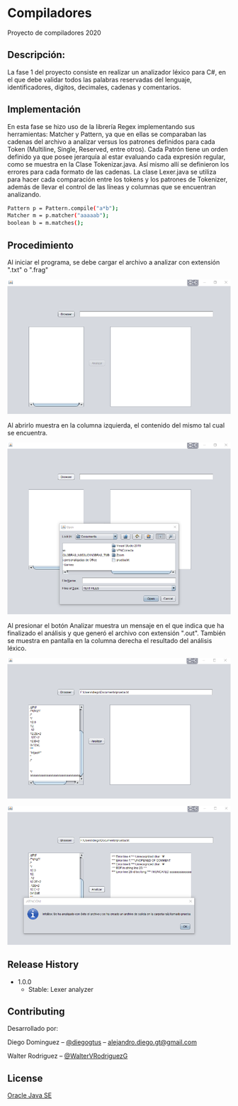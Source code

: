 # Compiladores
Proyecto de compiladores 2020

## Descripción:
La fase 1 del proyecto consiste en realizar un analizador léxico para C#,
en el que debe validar todos las palabras reservadas del lenguaje, identificadores,
digitos, decimales, cadenas y comentarios.

##	Implementación		
En esta fase se hizo uso de la librería Regex implementando sus herramientas: Matcher
y Pattern, ya que en ellas se comparaban las cadenas del archivo a analizar versus
los patrones definidos para cada Token (Multiline, Single, Reserved, entre otros).
Cada Patrón tiene un orden definido ya que posee jerarquía al estar evaluando cada 
expresión regular, como se muestra en la Clase Tokenizar.java. Así mismo allí se definieron
los errores para cada formato de las cadenas. La clase Lexer.java se utiliza para hacer cada 
comparación entre los tokens y los patrones de Tokenizer, además de llevar el control de
las líneas y columnas que se encuentran analizando. 

```bash
Pattern p = Pattern.compile("a*b");
Matcher m = p.matcher("aaaaab");
boolean b = m.matches();
```

##	Procedimiento	
Al iniciar el programa, se debe cargar el archivo a analizar con extensión ".txt" o ".frag" 

![](firstScreen.png)

Al abrirlo muestra en la columna izquierda, el contenido del mismo tal cual se encuentra. 

![](secondScreen.png)

Al presionar el botón Analizar muestra un mensaje en el que indica que ha finalizado el análisis
y que generó el archivo con extensión ".out". También se muestra en pantalla en la columna 
derecha el resultado del análisis léxico.

![](thirdScreen.png)

![](fourthScreen.png)

## Release History

* 1.0.0
    * Stable: Lexer analyzer

## Contributing
Desarrollado por:

Diego Dominguez – [@diegogtus](https://github.com/diegogtus) – alejandro.diego.gt@gmail.com

Walter Rodriguez – [@WalterVRodriguezG](https://github.com/WalterVRodriguezG) 

## License
[Oracle Java SE](https://www.oracle.com/downloads/licenses/javase-license1.html)
